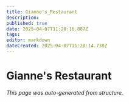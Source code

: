 ```yaml
---
title: Gianne's_Restaurant
description: 
published: true
date: 2025-04-07T11:20:16.887Z
tags: 
editor: markdown
dateCreated: 2025-04-07T11:20:14.738Z
---
```


# Gianne's Restaurant

*This page was auto-generated from structure.*